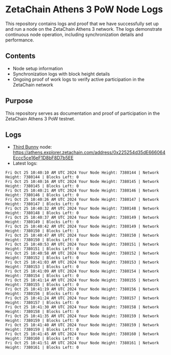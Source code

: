 # ZetaChain Athens 3 PoW Node Logs
This repository contains logs and proof that we have successfully set up and run a node on the ZetaChain Athens 3 network. The logs demonstrate continuous node operation, including synchronization details and performance.

## Contents
- Node setup information
- Synchronization logs with block height details
- Ongoing proof of work logs to verify active participation in the ZetaChain network

## Purpose
This repository serves as documentation and proof of participation in the ZetaChain Athens 3 PoW testnet.

## Logs

- [Third Bunny](https://thirdbunny.xyz/) node: https://athens.explorer.zetachain.com/address/0x225254d35dE666064Eccc5ce16eF1D8bF8D7b5EE
- Latest logs:
```
Fri Oct 25 10:40:10 AM UTC 2024 Your Node Height: 7380144 | Network Height: 7380144 | Blocks Left: 0
Fri Oct 25 10:40:16 AM UTC 2024 Your Node Height: 7380145 | Network Height: 7380145 | Blocks Left: 0
Fri Oct 25 10:40:21 AM UTC 2024 Your Node Height: 7380146 | Network Height: 7380146 | Blocks Left: 0
Fri Oct 25 10:40:26 AM UTC 2024 Your Node Height: 7380147 | Network Height: 7380147 | Blocks Left: 0
Fri Oct 25 10:40:32 AM UTC 2024 Your Node Height: 7380148 | Network Height: 7380148 | Blocks Left: 0
Fri Oct 25 10:40:37 AM UTC 2024 Your Node Height: 7380149 | Network Height: 7380149 | Blocks Left: 0
Fri Oct 25 10:40:42 AM UTC 2024 Your Node Height: 7380149 | Network Height: 7380150 | Blocks Left: 1
Fri Oct 25 10:40:47 AM UTC 2024 Your Node Height: 7380150 | Network Height: 7380150 | Blocks Left: 0
Fri Oct 25 10:40:53 AM UTC 2024 Your Node Height: 7380151 | Network Height: 7380151 | Blocks Left: 0
Fri Oct 25 10:40:58 AM UTC 2024 Your Node Height: 7380152 | Network Height: 7380152 | Blocks Left: 0
Fri Oct 25 10:41:03 AM UTC 2024 Your Node Height: 7380153 | Network Height: 7380153 | Blocks Left: 0
Fri Oct 25 10:41:09 AM UTC 2024 Your Node Height: 7380154 | Network Height: 7380154 | Blocks Left: 0
Fri Oct 25 10:41:14 AM UTC 2024 Your Node Height: 7380155 | Network Height: 7380155 | Blocks Left: 0
Fri Oct 25 10:41:19 AM UTC 2024 Your Node Height: 7380156 | Network Height: 7380156 | Blocks Left: 0
Fri Oct 25 10:41:24 AM UTC 2024 Your Node Height: 7380157 | Network Height: 7380157 | Blocks Left: 0
Fri Oct 25 10:41:30 AM UTC 2024 Your Node Height: 7380158 | Network Height: 7380158 | Blocks Left: 0
Fri Oct 25 10:41:35 AM UTC 2024 Your Node Height: 7380159 | Network Height: 7380159 | Blocks Left: 0
Fri Oct 25 10:41:40 AM UTC 2024 Your Node Height: 7380159 | Network Height: 7380159 | Blocks Left: 0
Fri Oct 25 10:41:45 AM UTC 2024 Your Node Height: 7380160 | Network Height: 7380160 | Blocks Left: 0
Fri Oct 25 10:41:51 AM UTC 2024 Your Node Height: 7380161 | Network Height: 7380161 | Blocks Left: 0
```
